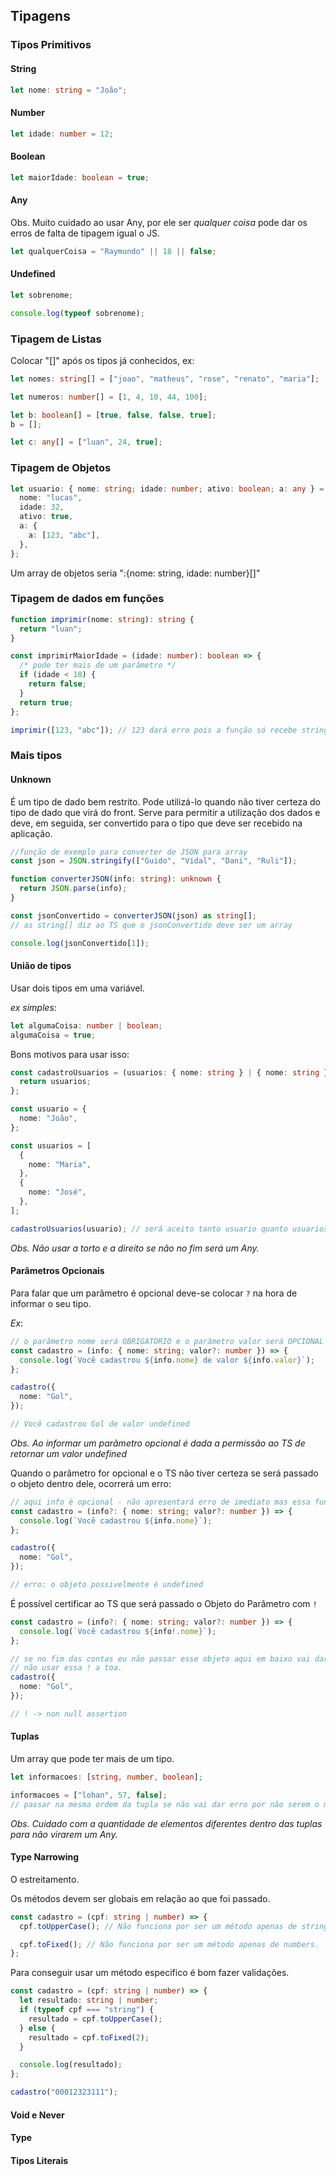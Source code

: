 ## Tipagens

### Tipos Primitivos

#### String

```ts
let nome: string = "João";
```

#### Number

```ts
let idade: number = 12;
```

#### Boolean

```ts
let maiorIdade: boolean = true;
```

#### Any

Obs. Muito cuidado ao usar Any, por ele ser _qualquer coisa_ pode dar os erros de falta de tipagem igual o JS.

```ts
let qualquerCoisa = "Raymundo" || 18 || false;
```

#### Undefined

```ts
let sobrenome;

console.log(typeof sobrenome);
```

### Tipagem de Listas

Colocar "[]" após os tipos já conhecidos, ex:

```ts
let nomes: string[] = ["joao", "matheus", "rose", "renato", "maria"];

let numeros: number[] = [1, 4, 10, 44, 100];

let b: boolean[] = [true, false, false, true];
b = [];

let c: any[] = ["luan", 24, true];
```

### Tipagem de Objetos

```ts
let usuario: { nome: string; idade: number; ativo: boolean; a: any } = {
  nome: "lucas",
  idade: 32,
  ativo: true,
  a: {
    a: [123, "abc"],
  },
};
```

Um array de objetos seria ":{nome: string, idade: number}[]"

### Tipagem de dados em funções

```ts
function imprimir(nome: string): string {
  return "luan";
}

const imprimirMaiorIdade = (idade: number): boolean => {
  /* pode ter mais de um parâmetro */
  if (idade < 18) {
    return false;
  }
  return true;
};

imprimir([123, "abc"]); // 123 dará erro pois a função só recebe strings
```

### Mais tipos

#### Unknown

É um tipo de dado bem restrito. Pode utilizá-lo quando não tiver certeza do tipo de dado que virá do front. Serve para permitir a utilização dos dados e deve, em seguida, ser convertido para o tipo que deve ser recebido na aplicação.

```ts
//função de exemplo para converter de JSON para array
const json = JSON.stringify(["Guido", "Vidal", "Dani", "Ruli"]);

function converterJSON(info: string): unknown {
  return JSON.parse(info);
}

const jsonConvertido = converterJSON(json) as string[];
// as string[] diz ao TS que o jsonConvertido deve ser um array

console.log(jsonConvertido[1]);
```

#### União de tipos

Usar dois tipos em uma variável.

_ex simples_:

```ts
let algumaCoisa: number | boolean;
algumaCoisa = true;
```

Bons motivos para usar isso:

```ts
const cadastroUsuarios = (usuarios: { nome: string } | { nome: string }[]) => {
  return usuarios;
};

const usuario = {
  nome: "João",
};

const usuarios = [
  {
    nome: "Maria",
  },
  {
    nome: "José",
  },
];

cadastroUsuarios(usuario); // será aceito tanto usuario quanto usuarios
```

_Obs. Não usar a torto e a direito se não no fim será um Any._

#### Parâmetros Opcionais

Para falar que um parâmetro é opcional deve-se colocar `?` na hora de informar o seu tipo.

_Ex_:

```ts
// o parâmetro nome será OBRIGATÓRIO e o parâmetro valor será OPCIONAL
const cadastro = (info: { nome: string; valor?: number }) => {
  console.log(`Você cadastrou ${info.nome} de valor ${info.valor}`);
};

cadastro({
  nome: "Gol",
});

// Você cadastrou Gol de valor undefined
```

_Obs. Ao informar um parâmetro opcional é dada a permissão ao TS de retornar um valor undefined_

Quando o parâmetro for opcional e o TS não tiver certeza se será passado o objeto dentro dele, ocorrerá um erro:

```ts
// aqui info é opcional - não apresentará erro de imediato mas essa função não irá funcionar.
const cadastro = (info?: { nome: string; valor?: number }) => {
  console.log(`Você cadastrou ${info.nome}`);
};

cadastro({
  nome: "Gol",
});

// erro: o objeto possivelmente é undefined
```

É possível certificar ao TS que será passado o Objeto do Parâmetro com `!`

```ts
const cadastro = (info?: { nome: string; valor?: number }) => {
  console.log(`Você cadastrou ${info!.nome}`);
};

// se no fim das contas eu não passar esse objeto aqui em baixo vai dar erro de qualquer jeito.
// não usar essa ! a toa.
cadastro({
  nome: "Gol",
});

// ! -> non null assertion
```

#### Tuplas

Um array que pode ter mais de um tipo.

```ts
let informacoes: [string, number, boolean];

informacoes = ["lohan", 57, false];
// passar na mesma ordem da tupla se não vai dar erro por não serem o mesmo tipo.
```

_Obs. Cuidado com a quantidade de elementos diferentes dentro das tuplas para não virarem um Any._

#### Type Narrowing

O estreitamento.

Os métodos devem ser globais em relação ao que foi passado.

```ts
const cadastro = (cpf: string | number) => {
  cpf.toUpperCase(); // Não funciona por ser um método apenas de strings.

  cpf.toFixed(); // Não funciona por ser um método apenas de numbers.
};
```

Para conseguir usar um método especifico é bom fazer validações.

```ts
const cadastro = (cpf: string | number) => {
  let resultado: string | number;
  if (typeof cpf === "string") {
    resultado = cpf.toUpperCase();
  } else {
    resultado = cpf.toFixed(2);
  }

  console.log(resultado);
};

cadastro("00012323111");
```

#### Void e Never

#### Type

#### Tipos Literais
